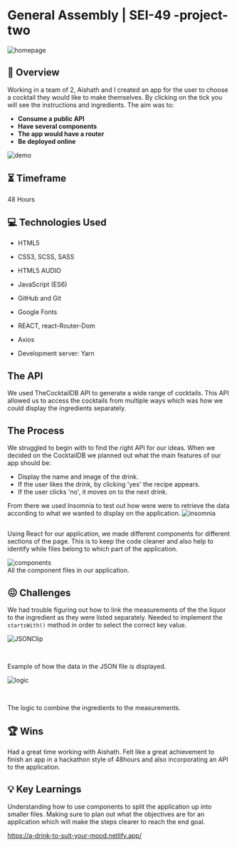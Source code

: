 
# General Assembly | SEI-49 -project-two

  

![homepage](readmeAssets/alcohol-u-later-frontpage.png)

  

## :star2: Overview

  

Working in a team of 2, Aishath and I created an app for the user to choose a cocktail they would like to make themselves. By clicking on the tick you will see the instructions and ingredients. The aim was to:
-   **Consume a public API**
-   **Have several components**  
-   **The app would have a router** 
-   **Be deployed online**  
  

![demo](readmeAssets/alcohol-u-later.gif)

## :hourglass_flowing_sand: Timeframe

  

48 Hours

## :computer: Technologies Used

  

* HTML5

* CSS3, SCSS, SASS

* HTML5 AUDIO

* JavaScript (ES6)

* GitHub and Git

* Google Fonts

* REACT, react-Router-Dom

* Axios

* Development server: Yarn

  

## The API

We used TheCocktailDB API to generate a wide range of cocktails. This API allowed us to access the cocktails from multiple ways which was how we could display the ingredients separately.

  ## The Process
  
 We struggled to begin with to find the right API for our ideas. When we decided on the CocktailDB we planned out what the main features of our app should be:
 - Display the name and image of the drink.
 - If the user likes the drink, by clicking 'yes' the recipe appears.
 - If the user clicks 'no', it moves on to the next drink.
 
From there we used Insomnia to test out how were were to retrieve the data according to what we wanted to display on the application.
![insomnia](readmeAssets/insomnia.png)

##
Using React for our application, we made different components for different sections of the page. This is to keep the code cleaner and also help to identify while files belong to which part of the application.
 
![components](readmeAssets/components.png)
<br>
All the component files in our application.

## :confounded: Challenges

We had trouble figuring out how to link the measurements of the the liquor to the ingredient as they were listed separately. Needed to implement the `startsWith()` method in order to select the correct key value.

  

![JSONClip](readmeAssets/measurment-listing.png)

<br>

Example of how the data in the JSON file is displayed.

  

![logic](readmeAssets/logic.png)

<br>

The logic to combine the ingredients to the measurements.

  
  

## :trophy: Wins

Had a great time working with Aishath. Felt like a great achievement to finish an app in a hackathon style of 48hours and also incorporating an API to the application.

## :bulb: Key Learnings

Understanding how to use components to split the application up into smaller files. Making sure to plan out what the objectives are for an application which will make the steps clearer to reach the end goal.


https://a-drink-to-suit-your-mood.netlify.app/
